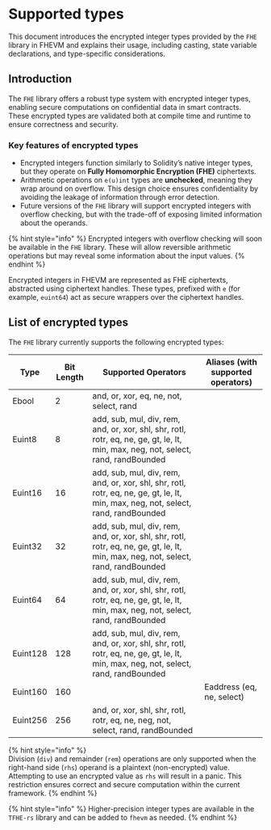 # Supported types

This document introduces the encrypted integer types provided by the `FHE` library in FHEVM and explains their usage, including casting, state variable declarations, and type-specific considerations.

## Introduction

The `FHE` library offers a robust type system with encrypted integer types, enabling secure computations on confidential data in smart contracts. These encrypted types are validated both at compile time and runtime to ensure correctness and security.

### Key features of encrypted types

- Encrypted integers function similarly to Solidity’s native integer types, but they operate on **Fully Homomorphic Encryption (FHE)** ciphertexts.
- Arithmetic operations on `e(u)int` types are **unchecked**, meaning they wrap around on overflow. This design choice ensures confidentiality by avoiding the leakage of information through error detection.
- Future versions of the `FHE` library will support encrypted integers with overflow checking, but with the trade-off of exposing limited information about the operands.

{% hint style="info" %} 
Encrypted integers with overflow checking will soon be available in the `FHE` library. These will allow reversible arithmetic operations but may reveal some information about the input values. 
{% endhint %}

Encrypted integers in FHEVM are represented as FHE ciphertexts, abstracted using ciphertext handles. These types, prefixed with `e` (for example, `euint64`) act as secure wrappers over the ciphertext handles.

## List of encrypted types

The `FHE` library currently supports the following encrypted types:

| Type | Bit Length | Supported Operators | Aliases (with supported operators) |
| --- | --- | --- | --- |
| Ebool | 2 | and, or, xor, eq, ne, not, select, rand |  |
| Euint8 | 8 | add, sub, mul, div, rem, and, or, xor, shl, shr, rotl, rotr, eq, ne, ge, gt, le, lt, min, max, neg, not, select, rand, randBounded |  |
| Euint16 | 16 | add, sub, mul, div, rem, and, or, xor, shl, shr, rotl, rotr, eq, ne, ge, gt, le, lt, min, max, neg, not, select, rand, randBounded |  |
| Euint32 | 32 | add, sub, mul, div, rem, and, or, xor, shl, shr, rotl, rotr, eq, ne, ge, gt, le, lt, min, max, neg, not, select, rand, randBounded |  |
| Euint64 | 64 | add, sub, mul, div, rem, and, or, xor, shl, shr, rotl, rotr, eq, ne, ge, gt, le, lt, min, max, neg, not, select, rand, randBounded |  |
| Euint128 | 128 | add, sub, mul, div, rem, and, or, xor, shl, shr, rotl, rotr, eq, ne, ge, gt, le, lt, min, max, neg, not, select, rand, randBounded |  |
| Euint160 | 160 |  | Eaddress (eq, ne, select) |
| Euint256 | 256 | and, or, xor, shl, shr, rotl, rotr, eq, ne, neg, not, select, rand, randBounded |  |

{% hint style="info" %}  
Division (`div`) and remainder (`rem`) operations are only supported when the right-hand side (`rhs`) operand is a plaintext (non-encrypted) value. Attempting to use an encrypted value as `rhs` will result in a panic. This restriction ensures correct and secure computation within the current framework.
{% endhint %}

{% hint style="info" %} 
Higher-precision integer types are available in the `TFHE-rs` library and can be added to `fhevm` as needed. 
{% endhint %}
